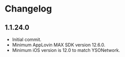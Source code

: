# Changelog

## 1.1.24.0
* Initial commit.
* Minimum AppLovin MAX SDK version 12.6.0.
* Minimum iOS version is 12.0 to match YSONetwork.
